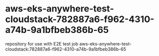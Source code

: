 # aws-eks-anywhere-test-cloudstack-782887a6-f962-4310-a74b-9a1bfbeb386b-65
repository for use with E2E test job aws-eks-anywhere-test-cloudstack:782887a6-f962-4310-a74b-9a1bfbeb386b-65

